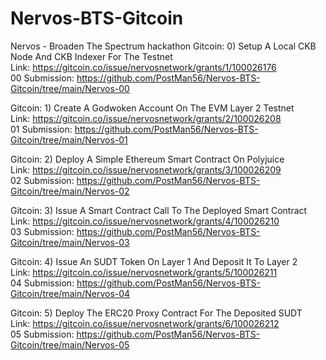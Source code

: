 # Nervos-BTS-Gitcoin
Nervos - Broaden The Spectrum hackathon 
Gitcoin: 0) Setup A Local CKB Node And CKB Indexer For The Testnet <br/>
Link: https://gitcoin.co/issue/nervosnetwork/grants/1/100026176
<br/>
00 Submission: https://github.com/PostMan56/Nervos-BTS-Gitcoin/tree/main/Nervos-00

Gitcoin: 1) Create A Godwoken Account On The EVM Layer 2 Testnet <br/>
Link: https://gitcoin.co/issue/nervosnetwork/grants/2/100026208
<br/>
01 Submission: https://github.com/PostMan56/Nervos-BTS-Gitcoin/tree/main/Nervos-01

Gitcoin: 2) Deploy A Simple Ethereum Smart Contract On Polyjuice<br/>
Link: https://gitcoin.co/issue/nervosnetwork/grants/3/100026209
<br/>
02 Submission: https://github.com/PostMan56/Nervos-BTS-Gitcoin/tree/main/Nervos-02

Gitcoin: 3) Issue A Smart Contract Call To The Deployed Smart Contract<br/>
Link: https://gitcoin.co/issue/nervosnetwork/grants/4/100026210
<br/>
03 Submission: https://github.com/PostMan56/Nervos-BTS-Gitcoin/tree/main/Nervos-03

Gitcoin: 4) Issue An SUDT Token On Layer 1 And Deposit It To Layer 2<br/>
Link: https://gitcoin.co/issue/nervosnetwork/grants/5/100026211
<br/>
04 Submission: https://github.com/PostMan56/Nervos-BTS-Gitcoin/tree/main/Nervos-04

Gitcoin: 5) Deploy The ERC20 Proxy Contract For The Deposited SUDT<br/>
Link: https://gitcoin.co/issue/nervosnetwork/grants/6/100026212 <br/>
05 Submission: https://github.com/PostMan56/Nervos-BTS-Gitcoin/tree/main/Nervos-05
